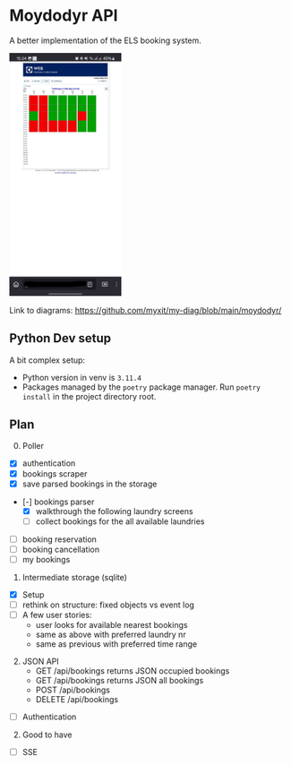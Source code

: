# Moydodyr API
A better implementation of the ELS booking system.

<img src="./doc/images/Screenshot_20240518_152428_Firefox.jpg" alt="Old interface screenshot" width="200"/>

Link to diagrams: https://github.com/myxit/my-diag/blob/main/moydodyr/

## Python Dev setup
A bit complex setup:
 - Python version in venv is `3.11.4`
 - Packages managed by the `poetry` package manager. Run `poetry install` in the project directory root.

## Plan
0. Poller
 - [X] authentication
 - [X] bookings scraper
 - [X] save parsed bookings in the storage 
 - [-] bookings parser
    - [X] walkthrough the following laundry screens
    - [ ] collect bookings for the all available laundries
 - [ ] booking reservation
 - [ ] booking cancellation
 - [ ] my bookings

1. Intermediate storage (sqlite)
 - [X] Setup
 - [ ] rethink on structure: fixed objects vs event log
 - [ ] A few user stories:
    - user looks for available nearest bookings
    - same as above with preferred laundry nr
    - same as previous with preferred time range
 
2. JSON API
    - GET /api/bookings returns JSON occupied bookings
    - GET /api/bookings returns JSON all bookings
    - POST /api/bookings
    - DELETE /api/bookings
 - [ ] Authentication 
2. Good to have
 - [ ] SSE
